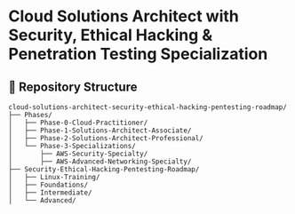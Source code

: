 # Cloud Solutions Architect with Security, Ethical Hacking & Penetration Testing Specialization

## 📁 Repository Structure

```plaintext
cloud-solutions-architect-security-ethical-hacking-pentesting-roadmap/
├── Phases/
│   ├── Phase-0-Cloud-Practitioner/
│   ├── Phase-1-Solutions-Architect-Associate/
│   ├── Phase-2-Solutions-Architect-Professional/
│   └── Phase-3-Specializations/
│       ├── AWS-Security-Specialty/
│       ├── AWS-Advanced-Networking-Specialty/
├── Security-Ethical-Hacking-Pentesting-Roadmap/
│   ├── Linux-Training/
│   ├── Foundations/
│   ├── Intermediate/
│   └── Advanced/
```




